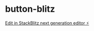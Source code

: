 # button-blitz

[Edit in StackBlitz next generation editor ⚡️](https://stackblitz.com/~/github.com/Joyfull-Happiness/button-blitz)